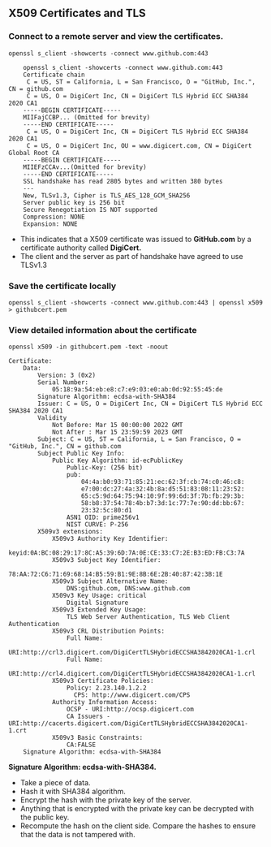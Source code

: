 ## X509 Certificates and TLS

### Connect to a remote server and view the certificates.
```
openssl s_client -showcerts -connect www.github.com:443
```
```
    openssl s_client -showcerts -connect www.github.com:443
    Certificate chain
     C = US, ST = California, L = San Francisco, O = "GitHub, Inc.", CN = github.com
     C = US, O = DigiCert Inc, CN = DigiCert TLS Hybrid ECC SHA384 2020 CA1
    -----BEGIN CERTIFICATE-----
    MIIFajCCBP... (Omitted for brevity)
    -----END CERTIFICATE-----
     C = US, O = DigiCert Inc, CN = DigiCert TLS Hybrid ECC SHA384 2020 CA1
     C = US, O = DigiCert Inc, OU = www.digicert.com, CN = DigiCert Global Root CA
    -----BEGIN CERTIFICATE-----
    MIIEFzCCAv...(Omitted for brevity)
    -----END CERTIFICATE----- 
    SSL handshake has read 2805 bytes and written 380 bytes    
    ---
    New, TLSv1.3, Cipher is TLS_AES_128_GCM_SHA256
    Server public key is 256 bit
    Secure Renegotiation IS NOT supported
    Compression: NONE
    Expansion: NONE
```
- This indicates that a X509 certificate was issued to **GitHub.com** by a certificate authority called **DigiCert.**
- The client and the server as part of handshake have agreed to use TLSv1.3

### Save the certificate locally

```
openssl s_client -showcerts -connect www.github.com:443 | openssl x509 > githubcert.pem
```

### View detailed information about the certificate
```
openssl x509 -in githubcert.pem -text -noout
```

```
Certificate:
    Data:
        Version: 3 (0x2)
        Serial Number:
            05:18:9a:54:eb:e8:c7:e9:03:e0:ab:0d:92:55:45:de
        Signature Algorithm: ecdsa-with-SHA384
        Issuer: C = US, O = DigiCert Inc, CN = DigiCert TLS Hybrid ECC SHA384 2020 CA1
        Validity
            Not Before: Mar 15 00:00:00 2022 GMT
            Not After : Mar 15 23:59:59 2023 GMT
        Subject: C = US, ST = California, L = San Francisco, O = "GitHub, Inc.", CN = github.com
        Subject Public Key Info:
            Public Key Algorithm: id-ecPublicKey
                Public-Key: (256 bit)
                pub:
                    04:4a:b0:93:71:85:21:ec:62:3f:cb:74:c0:46:c8:
                    e7:00:dc:27:4a:32:4b:8a:d5:51:83:08:11:23:52:
                    65:c5:9d:64:75:94:10:9f:99:6d:3f:7b:fb:29:3b:
                    58:b8:37:54:78:4b:b7:3d:1c:77:7e:90:dd:bb:67:
                    23:32:5c:80:d1
                ASN1 OID: prime256v1
                NIST CURVE: P-256
        X509v3 extensions:
            X509v3 Authority Key Identifier:
                keyid:0A:BC:08:29:17:8C:A5:39:6D:7A:0E:CE:33:C7:2E:B3:ED:FB:C3:7A
            X509v3 Subject Key Identifier:
                78:AA:72:C6:71:69:68:14:B5:59:B1:9E:8B:6E:2B:40:87:42:3B:1E
            X509v3 Subject Alternative Name:
                DNS:github.com, DNS:www.github.com
            X509v3 Key Usage: critical
                Digital Signature
            X509v3 Extended Key Usage:
                TLS Web Server Authentication, TLS Web Client Authentication
            X509v3 CRL Distribution Points:
                Full Name:
                  URI:http://crl3.digicert.com/DigiCertTLSHybridECCSHA3842020CA1-1.crl
                Full Name:
                  URI:http://crl4.digicert.com/DigiCertTLSHybridECCSHA3842020CA1-1.crl
            X509v3 Certificate Policies:
                Policy: 2.23.140.1.2.2
                  CPS: http://www.digicert.com/CPS
            Authority Information Access:
                OCSP - URI:http://ocsp.digicert.com
                CA Issuers - URI:http://cacerts.digicert.com/DigiCertTLSHybridECCSHA3842020CA1-1.crt
            X509v3 Basic Constraints:
                CA:FALSE
    Signature Algorithm: ecdsa-with-SHA384
```

**Signature Algorithm: ecdsa-with-SHA384.**
- Take a piece of data. 
- Hash it with SHA384 algorithm. 
- Encrypt the hash with the private key of the server. 
- Anything that is encrypted with the private key can be decrypted with the public key.
- Recompute the hash on the client side. Compare the hashes to ensure that the data is not tampered with.